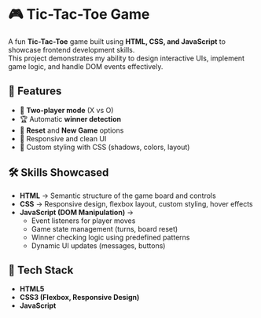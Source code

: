 # 🎮 Tic-Tac-Toe Game

A fun **Tic-Tac-Toe** game built using **HTML, CSS, and JavaScript** to showcase frontend development skills.  
This project demonstrates my ability to design interactive UIs, implement game logic, and handle DOM events effectively.

## 🚀 Features
- 🎲 **Two-player mode** (X vs O)
- 🏆 Automatic **winner detection**
- 🔄 **Reset** and **New Game** options
- 📱 Responsive and clean UI
- 🎨 Custom styling with CSS (shadows, colors, layout)

## 🛠️ Skills Showcased
- **HTML** → Semantic structure of the game board and controls  
- **CSS** → Responsive design, flexbox layout, custom styling, hover effects  
- **JavaScript (DOM Manipulation)** →  
  - Event listeners for player moves  
  - Game state management (turns, board reset)  
  - Winner checking logic using predefined patterns  
  - Dynamic UI updates (messages, buttons)  

## 📂 Tech Stack
- **HTML5**
- **CSS3 (Flexbox, Responsive Design)**
- **JavaScript**

